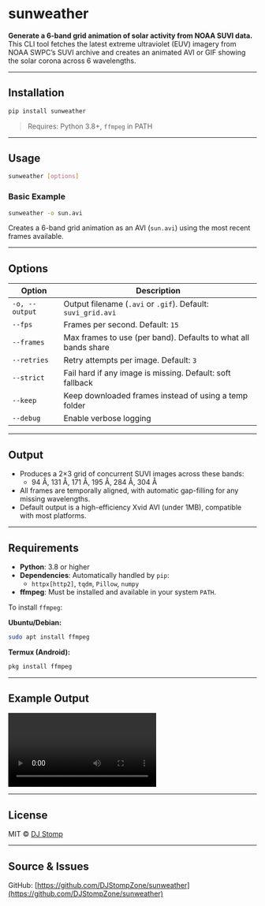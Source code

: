# sunweather

**Generate a 6-band grid animation of solar activity from NOAA SUVI data.**  
This CLI tool fetches the latest extreme ultraviolet (EUV) imagery from NOAA SWPC’s SUVI archive and creates an animated AVI or GIF showing the solar corona across 6 wavelengths.

---

## Installation

```bash
pip install sunweather
```

> Requires: Python 3.8+, `ffmpeg` in PATH

---

## Usage

```bash
sunweather [options]
```

### Basic Example

```bash
sunweather -o sun.avi
```

Creates a 6-band grid animation as an AVI (`sun.avi`) using the most recent frames available.

---

## Options

| Option               | Description                                                   |
|----------------------|---------------------------------------------------------------|
| `-o, --output`       | Output filename (`.avi` or `.gif`). Default: `suvi_grid.avi` |
| `--fps`              | Frames per second. Default: `15`                             |
| `--frames`           | Max frames to use (per band). Defaults to what all bands share |
| `--retries`          | Retry attempts per image. Default: `3`                       |
| `--strict`           | Fail hard if any image is missing. Default: soft fallback    |
| `--keep`             | Keep downloaded frames instead of using a temp folder        |
| `--debug`            | Enable verbose logging                                       |

---

## Output

- Produces a 2×3 grid of concurrent SUVI images across these bands:
  - 94 Å, 131 Å, 171 Å, 195 Å, 284 Å, 304 Å
- All frames are temporally aligned, with automatic gap-filling for any missing wavelengths.
- Default output is a high-efficiency Xvid AVI (under 1MB), compatible with most platforms.

---

## Requirements

- **Python**: 3.8 or higher
- **Dependencies**: Automatically handled by `pip`:
  - `httpx[http2]`, `tqdm`, `Pillow`, `numpy`
- **ffmpeg**: Must be installed and available in your system `PATH`.

To install `ffmpeg`:

**Ubuntu/Debian:**

```bash
sudo apt install ffmpeg
```

**Termux (Android):**

```bash
pkg install ffmpeg
```

---

## Example Output

![Example Video](https://i.imgur.com/3Vt35bU.mp4)

---

## License

MIT © [DJ Stomp](https://github.com/DJStompZone)

---

## Source & Issues

GitHub: [https://github.com/DJStompZone/sunweather](https://github.com/DJStompZone/sunweather)
